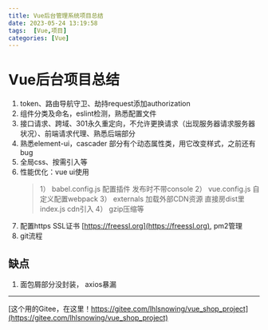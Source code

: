 ```yaml
---
title: Vue后台管理系统项目总结
date: 2023-05-24 13:19:58
tags:  [Vue,项目]
categories: [Vue]
---
```


# Vue后台项目总结

1. token、路由导航守卫、劫持request添加authorization
2. 组件分类及命名，eslint检测，熟悉配置文件
3. 接口请求、跨域、301永久重定向，不允许更换请求（出现服务器请求服务器状况）、前端请求代理、熟悉后端部分
4. 熟悉element-ui，cascader 部分有个动态属性类，用它改变样式，之前还有bug
5. 全局css、按需引入等
6. 性能优化：vue ui使用
   >1） babel.config.js 配置插件 发布时不带console
   2） vue.config.js 自定义配置webpack
   3） externals 加载外部CDN资源 直接房dist里 index.js cdn引入
   4） gzip压缩等
7. 配置https SSL证书  [https://freessl.org](https://freessl.org),    pm2管理
8. git流程

## 缺点
1. 面包屑部分没封装， axios暴漏

---
[这个用的Gitee，在这里！https://gitee.com/lhlsnowing/vue_shop_project](https://gitee.com/lhlsnowing/vue_shop_project)

